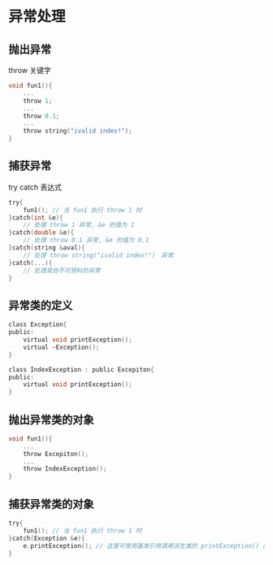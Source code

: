 # 异常处理

## 抛出异常

throw 关键字

```c
void fun1(){
    ...
    throw 1;
    ...
    throw 0.1;
    ...
    throw string("ivalid index!");
}
```

## 捕获异常

try catch 表达式

```c
try{
    fun1(); // 当 fun1 执行 throw 1 时
}catch(int &e){
    // 处理 throw 1 异常, &e 的值为 1
}catch(double &e){
    // 处理 throw 0.1 异常, &e 的值为 0.1
}catch(string &aval){
    // 处理 throw string("ivalid index!"） 异常
}catch(...){
    // 处理其他不可预料的异常
}
```

## 异常类的定义

```c
class Exception{
public:
    virtual void printException();
    virtual ~Exception();
}

class IndexException : public Excepiton{
public:
    virtual void printException();
}
```

## 抛出异常类的对象

```c
void fun1(){
    ...
    throw Excepiton();
    ...
    throw IndexException();
}
```

## 捕获异常类的对象

```c
try{
    fun1(); // 当 fun1 执行 throw 1 时
}catch(Exception &e){
    e.printException(); // 这里可使用基类引用调用派生类的 printException() 函数
}
```